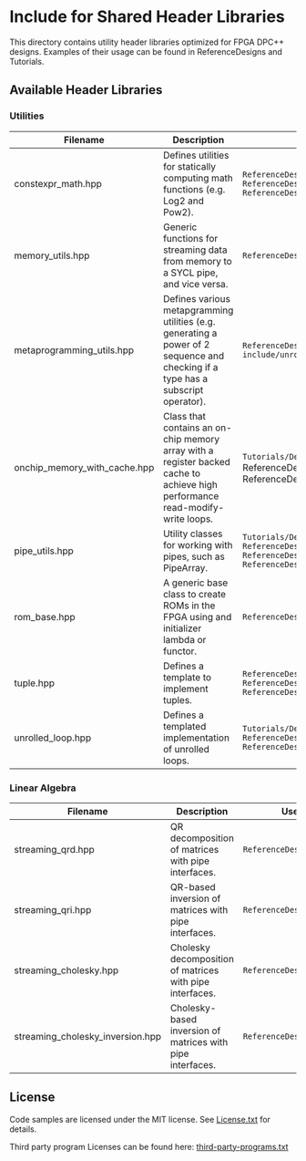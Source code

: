 # Include for Shared Header Libraries
This directory contains utility header libraries optimized for FPGA DPC++ designs. Examples of their usage can be found in ReferenceDesigns and Tutorials.

## Available Header Libraries

### Utilities

| Filename                     | Description                                                                                                                     | Use case examples
---                            |---                                                                                                                              |---
| constexpr_math.hpp           | Defines utilities for statically computing math functions (e.g. Log2 and Pow2).                                                 | `ReferenceDesigns/merge_sort/`<br> `ReferenceDesigns/qrd`<br> `ReferenceDesigns/qri`
| memory_utils.hpp             | Generic functions for streaming data from memory to a SYCL pipe, and vice versa.                                                | `ReferenceDesigns/decompress/`
| metaprogramming_utils.hpp    | Defines various metapgramming utilities (e.g. generating a power of 2 sequence and checking if a type has a subscript operator).| `ReferenceDesigns/decompress/`<br> `include/unrolled_loop.hpp`
| onchip_memory_with_cache.hpp | Class that contains an on-chip memory array with a register backed cache to achieve high performance read-modify-write loops.   | `Tutorials/DesignPatterns/onchip_memory_cache/`, ReferenceDesigns/decompress/`<br> `ReferenceDesigns/db/`
| pipe_utils.hpp               | Utility classes for working with pipes, such as PipeArray.                                                                      | `Tutorials/DesignPatterns/pipe_array/`<br> `ReferenceDesigns/merge_sort/`<br> `ReferenceDesigns/gzip/`<br> `ReferenceDesigns/mvdr_beamforming/`
| rom_base.hpp                 | A generic base class to create ROMs in the FPGA using and initializer lambda or functor.                                        | `ReferenceDesigns/anr/`
| tuple.hpp                    | Defines a template to implement tuples.                                                                                         | `ReferenceDesigns/cholesky_inversion/`<br> `ReferenceDesigns/qri/`<br> `ReferenceDesigns/cholesky/`
| unrolled_loop.hpp            | Defines a templated implementation of unrolled loops.                                                                           | `Tutorials/DesignPatterns/pipe_array/`<br> `ReferenceDesigns/cholesky/`<br> `ReferenceDesigns/anr/`

### Linear Algebra

| Filename               | Description                                                             | Use case examples
---                      |---                                                                      |---
| streaming_qrd.hpp      | QR decomposition of matrices with pipe interfaces.                      | `ReferenceDesigns/qrd`
| streaming_qri.hpp      | QR-based inversion of matrices with pipe interfaces.                    | `ReferenceDesigns/qri`
| streaming_cholesky.hpp | Cholesky decomposition of matrices with pipe interfaces.                | `ReferenceDesigns/cholesky`
| streaming_cholesky_inversion.hpp | Cholesky-based inversion of matrices with pipe interfaces.    | `ReferenceDesigns/cholesky_inversion`

## License
Code samples are licensed under the MIT license. See
[License.txt](https://github.com/oneapi-src/oneAPI-samples/blob/master/License.txt) for details.

Third party program Licenses can be found here: [third-party-programs.txt](https://github.com/oneapi-src/oneAPI-samples/blob/master/third-party-programs.txt)
